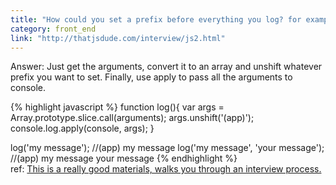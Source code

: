 ```yaml
---
title: "How could you set a prefix before everything you log? for example, if you log('my message') it will log: '(app) my message'"
category: front_end
link: "http://thatjsdude.com/interview/js2.html"
---
```

Answer: Just get the arguments, convert it to an array and unshift whatever prefix you want to set. Finally, use apply to pass all the arguments to console.

{% highlight javascript %}
function log(){
  var args = Array.prototype.slice.call(arguments);
  args.unshift('(app)');
  console.log.apply(console, args);
}

log('my message'); //(app) my message
log('my message', 'your message'); //(app) my message your message 
{% endhighlight %}        
ref: [This is a really good materials, walks you through an interview process.](http://blog.sourcing.io/interview-questions)
